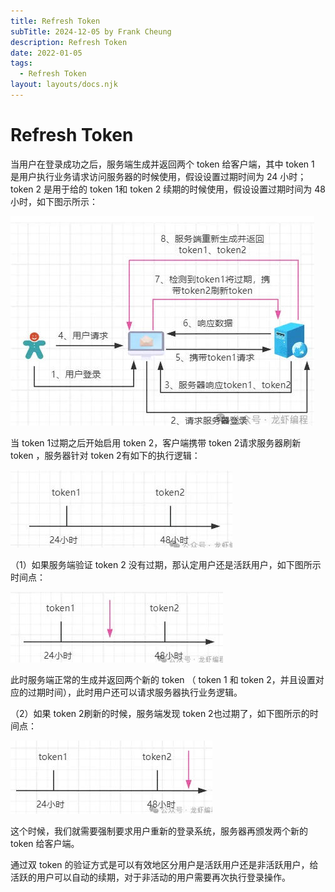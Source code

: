```yaml
---
title: Refresh Token
subTitle: 2024-12-05 by Frank Cheung
description: Refresh Token
date: 2022-01-05
tags:
  - Refresh Token
layout: layouts/docs.njk
---
```

# Refresh Token

当用户在登录成功之后，服务端生成并返回两个 token 给客户端，其中 token 1 是用户执行业务请求访问服务器的时候使用，假设设置过期时间为 24 小时； token 2 是用于给的 token 1和 token 2 续期的时候使用，假设设置过期时间为 48 小时，如下图示所示：

![](wechat_2025-08-19_144808_986.jpg)

当 token 1过期之后开始启用 token 2，客户端携带 token 2请求服务器刷新 token ，服务器针对 token 2有如下的执行逻辑：

![](refresh-token.jpg)

（1）如果服务端验证 token 2 没有过期，那认定用户还是活跃用户，如下图所示时间点：

![](wechat_2025-08-19_145010_538.jpg)

此时服务端正常的生成并返回两个新的 token （ token 1 和 token 2，并且设置对应的过期时间），此时用户还可以请求服务器执行业务逻辑。

（2）如果 token 2刷新的时候，服务端发现 token 2也过期了，如下图所示的时间点：

![](wechat_2025-08-19_145214_554.jpg)

这个时候，我们就需要强制要求用户重新的登录系统，服务器再颁发两个新的 token 给客户端。

通过双 token 的验证方式是可以有效地区分用户是活跃用户还是非活跃用户，给活跃的用户可以自动的续期，对于非活动的用户需要再次执行登录操作。

